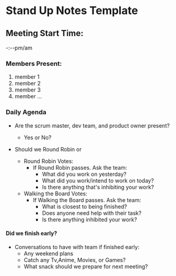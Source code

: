 # Stand Up Notes Template 

## Meeting Start Time: 
-:--pm/am

### Members Present: 
1. member 1
2. member 2
3. member 3
4. member ...

### Daily Agenda
- Are the scrum master, dev team, and product owner present?
  - Yes or No?

- Should we Round Robin or 
  - Round Robin Votes:
    - If Round Robin passes. Ask the team: 
      - What did you work on yesterday?
      - What did you work/intend to work on today?
      - Is there anything that's inhibiting your work?
  - Walking the Board Votes:
    - If Walking the Board passes. Ask the team:
      - What is closest to being finished?
      - Does anyone need help with their task?
      - Is there anything inhibited your work?

#### Did we finish early?
- Conversations to have with team if finished early:
  - Any weekend plans
  - Catch any Tv,Anime, Movies, or Games?
  - What snack should we prepare for next meeting? 